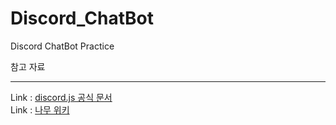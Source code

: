 # Discord_ChatBot
Discord ChatBot Practice   
   
   
참고 자료
* * *
Link : [discord.js 공식 문서](https://discordjs.guide/preparations/)   
Link : [나무 위키](https://namu.wiki/w/Discord/%EB%B4%87/%EC%A0%9C%EC%9E%91%EB%B2%95)